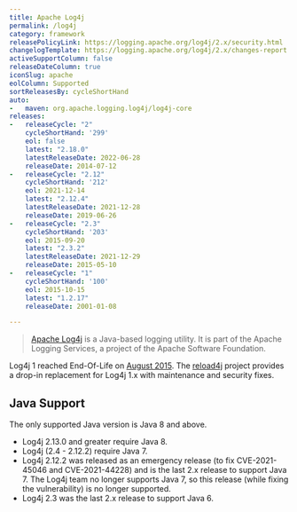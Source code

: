 ```yaml
---
title: Apache Log4j
permalink: /log4j
category: framework
releasePolicyLink: https://logging.apache.org/log4j/2.x/security.html
changelogTemplate: https://logging.apache.org/log4j/2.x/changes-report.html#a{{"__LATEST__"}}
activeSupportColumn: false
releaseDateColumn: true
iconSlug: apache
eolColumn: Supported
sortReleasesBy: cycleShortHand
auto:
-   maven: org.apache.logging.log4j/log4j-core
releases:
-   releaseCycle: "2"
    cycleShortHand: '299'
    eol: false
    latest: "2.18.0"
    latestReleaseDate: 2022-06-28
    releaseDate: 2014-07-12
-   releaseCycle: "2.12"
    cycleShortHand: '212'
    eol: 2021-12-14
    latest: "2.12.4"
    latestReleaseDate: 2021-12-28
    releaseDate: 2019-06-26
-   releaseCycle: "2.3"
    cycleShortHand: '203'
    eol: 2015-09-20
    latest: "2.3.2"
    latestReleaseDate: 2021-12-29
    releaseDate: 2015-05-10
-   releaseCycle: "1"
    cycleShortHand: '100'
    eol: 2015-10-15
    latest: "1.2.17"
    releaseDate: 2001-01-08

---
```


> [Apache Log4j](https://logging.apache.org/log4j/2.x/) is a Java-based logging utility. It is part of the Apache Logging Services, a project of the Apache Software Foundation.

Log4j 1 reached End-Of-Life on [August 2015](https://blogs.apache.org/foundation/entry/apache_logging_services_project_announces). The [reload4j](https://reload4j.qos.ch/) project provides a drop-in replacement for Log4j 1.x with maintenance and security fixes.

## Java Support

The only supported Java version is Java 8 and above.

- Log4j 2.13.0 and greater require Java 8.
- Log4j (2.4 - 2.12.2) require Java 7.
- Log4j 2.12.2 was released as an emergency release (to fix CVE-2021-45046 and CVE-2021-44228) and is the last 2.x release to support Java 7. The Log4j team no longer supports Java 7, so this release (while fixing the vulnerability) is no longer supported.
- Log4j 2.3 was the last 2.x release to support Java 6.
